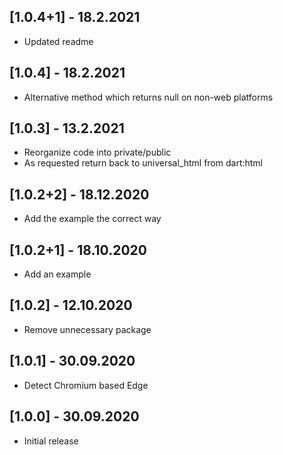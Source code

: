 ## [1.0.4+1] - 18.2.2021

* Updated readme

## [1.0.4] - 18.2.2021

* Alternative method which returns null on non-web platforms

## [1.0.3] - 13.2.2021

* Reorganize code into private/public
* As requested return back to universal_html from dart:html

## [1.0.2+2] - 18.12.2020

* Add the example the correct way

## [1.0.2+1] - 18.10.2020

* Add an example

## [1.0.2] - 12.10.2020

* Remove unnecessary package

## [1.0.1] - 30.09.2020

* Detect Chromium based Edge

## [1.0.0] - 30.09.2020

* Initial release
